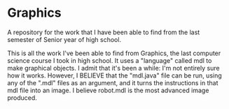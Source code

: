 # Graphics
A repository for the work that I have been able to find from the last semester of Senior year of high school.

This is all the work I've been able to find from Graphics, the last computer science course I took in high school. It uses a "language" called mdl to make graphical objects. I admit that it's been a while: I'm not entirely sure how it works. However, I BELIEVE that the "mdl.java" file can be run, using any of the ".mdl" files as an argument, and it turns the instructions in that mdl file into an image. I believe robot.mdl is the most advanced image produced.
